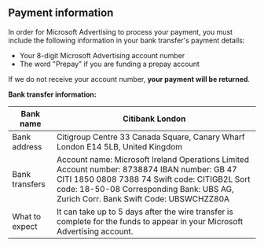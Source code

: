 ## Payment information

In order for Microsoft Advertising to process your payment, you must include the following information in your bank transfer's payment details:
- Your 8-digit Microsoft Advertising account number
- The word "Prepay" if you are funding a prepay account

If we do not receive your account number, **your payment will be returned**.

**Bank transfer information:**

|Bank name|Citibank London|
|---|---|
|Bank address|Citigroup Centre           33 Canada Square, Canary Wharf           London E14 5LB, United Kingdom|
|Bank transfers|Account name: Microsoft Ireland Operations Limited           Account number: 8738874           IBAN number: GB 47 CITI 1850 0808 7388 74           Swift code: CITIGB2L           Sort code: 18-50-08           Corresponding Bank: UBS AG, Zurich           Corr. Bank Swift Code: UBSWCHZZ80A|
|What to expect|It can take up to 5 days after the wire transfer is complete for the funds to appear in your Microsoft Advertising account.|


